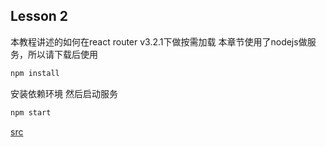 ## Lesson 2
本教程讲述的如何在react router v3.2.1下做按需加载
本章节使用了nodejs做服务，所以请下载后使用
```Bash
npm install
```
安装依赖环境
然后启动服务
```Bash
npm start
```
[src](https://github.com/jarod2011/webpack-tutorials/blob/master/lesson_2/index.html)
